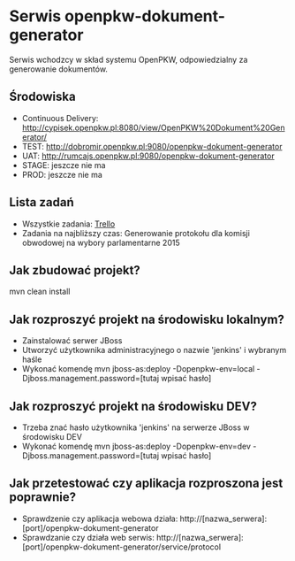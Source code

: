 # Serwis openpkw-dokument-generator

Serwis wchodzcy w skład systemu OpenPKW, odpowiedzialny za generowanie dokumentów.

## Środowiska
* Continuous Delivery: http://cypisek.openpkw.pl:8080/view/OpenPKW%20Dokument%20Generator/
* TEST: http://dobromir.openpkw.pl:9080/openpkw-dokument-generator
* UAT: http://rumcajs.openpkw.pl:9080/openpkw-dokument-generator
* STAGE: jeszcze nie ma
* PROD: jeszcze nie ma

## Lista zadań
* Wszystkie zadania: [Trello](https://trello.com/b/6TXJgOO5/openpkw-dokument-generator)
* Zadania na najbliższy czas: Generowanie protokołu dla komisji obwodowej na wybory parlamentarne 2015 

## Jak zbudować projekt?
mvn clean install

## Jak rozproszyć projekt na środowisku lokalnym?
* Zainstalować serwer JBoss
* Utworzyć użytkownika administracyjnego o nazwie 'jenkins' i wybranym haśle
* Wykonać komendę mvn jboss-as:deploy -Dopenpkw-env=local -Djboss.management.password=[tutaj wpisać hasło]

## Jak rozproszyć projekt na środowisku DEV?
* Trzeba znać hasło użytkownika 'jenkins' na serwerze JBoss w środowisku DEV
* Wykonać komendę mvn jboss-as:deploy -Dopenpkw-env=dev -Djboss.management.password=[tutaj wpisać hasło]

## Jak przetestować czy aplikacja rozproszona jest poprawnie?
* Sprawdzenie czy aplikacja webowa działa: http://[nazwa_serwera]:[port]/openpkw-dokument-generator
* Sprawdzanie czy działa web serwis: http://[nazwa_serwera]:[port]/openpkw-dokument-generator/service/protocol
